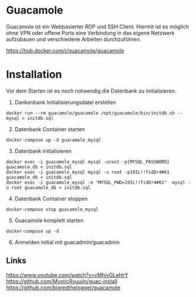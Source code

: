 # Guacamole

Guacamole ist ein Webbasierter RDP und SSH Client. Hiermit ist es möglich ohne VPN oder offene Ports eine Verbindung in das eigene Netzwerk aufzubauen und verschiedene Arbeiten durchzuführen.

https://hub.docker.com/r/guacamole/guacamole  

# Installation
Vor dem Starten ist es noch notwendig die Datenbank zu initialisieren. 

1. Dankenbank Initialisierungsdatei erstellen

````docker run --rm guacamole/guacamole /opt/guacamole/bin/initdb.sh --mysql > initdb.sql````

2. Datenbank Container starten

````docker-compose up -d guacamole_mysql````

3. Datenbank initialisieren

````docker exec -i guacamole_mysql mysql -uroot -p{MYSQL_PASSWORD} guacamole_db < initdb.sql````  
````docker exec -i guacamole_mysql mysql -u root -p19IL!!fidDr4#61 guacamole_db < initdb.sql````  
````docker exec -i guacamole_mysql -e "MYSQL_PWD=19IL!!fidDr4#61"  mysql -u root guacamole_db < initdb.sql````  
 

4. Datenbank Container stoppen

````docker-compose stop guacamole_mysql````

5. Guacamole komplett starten

````docker-compose up -d````

6. Anmelden initial mit guacadmin/guacadmin

## Links
https://www.youtube.com/watch?v=vMhjvGLeHrY  
https://github.com/MysticRyuujin/guac-install https://github.com/bigredthelogger/guacamole